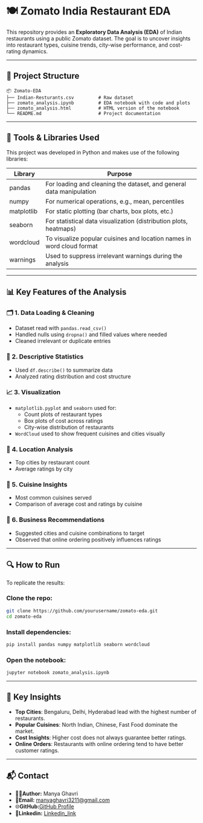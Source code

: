 # 🍽️ Zomato India Restaurant EDA

This repository provides an **Exploratory Data Analysis (EDA)** of Indian restaurants using a public Zomato dataset. The goal is to uncover insights into restaurant types, cuisine trends, city-wise performance, and cost-rating dynamics.

---

## 📁 Project Structure

```
📦 Zomato-EDA
├── Indian-Resturants.csv         # Raw dataset
├── zomato_analysis.ipynb         # EDA notebook with code and plots
├── zomato_analysis.html          # HTML version of the notebook
└── README.md                     # Project documentation
```

---

## 🧰 Tools & Libraries Used

This project was developed in Python and makes use of the following libraries:

| Library     | Purpose                                                                 |
|-------------|-------------------------------------------------------------------------|
| pandas      | For loading and cleaning the dataset, and general data manipulation     |
| numpy       | For numerical operations, e.g., mean, percentiles                       |
| matplotlib  | For static plotting (bar charts, box plots, etc.)                       |
| seaborn     | For statistical data visualization (distribution plots, heatmaps)       |
| wordcloud   | To visualize popular cuisines and location names in word cloud format   |
| warnings    | Used to suppress irrelevant warnings during the analysis                |

---

## 📊 Key Features of the Analysis

### 🗂️ 1. Data Loading & Cleaning
- Dataset read with `pandas.read_csv()`
- Handled nulls using `dropna()` and filled values where needed
- Cleaned irrelevant or duplicate entries

### 📌 2. Descriptive Statistics
- Used `df.describe()` to summarize data
- Analyzed rating distribution and cost structure

### 📈 3. Visualization
- `matplotlib.pyplot` and `seaborn` used for:
  - Count plots of restaurant types
  - Box plots of cost across ratings
  - City-wise distribution of restaurants
- `WordCloud` used to show frequent cuisines and cities visually

### 🧭 4. Location Analysis
- Top cities by restaurant count
- Average ratings by city

### 🍲 5. Cuisine Insights
- Most common cuisines served
- Comparison of average cost and ratings by cuisine

### 🧠 6. Business Recommendations
- Suggested cities and cuisine combinations to target
- Observed that online ordering positively influences ratings

---

## 🔍 How to Run

To replicate the results:

### Clone the repo:
```bash
git clone https://github.com/yourusername/zomato-eda.git
cd zomato-eda
```

### Install dependencies:
```bash
pip install pandas numpy matplotlib seaborn wordcloud
```

### Open the notebook:
```bash
jupyter notebook zomato_analysis.ipynb
```

---

## 📌 Key Insights

- **Top Cities**: Bengaluru, Delhi, Hyderabad lead with the highest number of restaurants.
- **Popular Cuisines**: North Indian, Chinese, Fast Food dominate the market.
- **Cost Insights**: Higher cost does not always guarantee better ratings.
- **Online Orders**: Restaurants with online ordering tend to have better customer ratings.

---

## 📬 Contact

- 👩‍💻**Author:** Manya Ghavri 
- 📧**Email:** manyaghavri3211@gmail.com
- 🌐**GitHub:**[GitHub Profile](https://github.com/ManyaGhavri)
- 🔗**Linkedin:** [Linkedin_link](https://www.linkedin.com/in/manya-ghavri-b00773310/)
